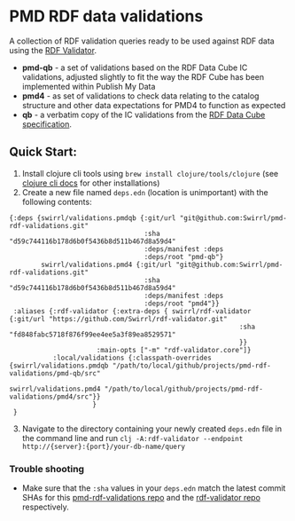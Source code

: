 # PMD RDF data validations

A collection of RDF validation queries ready to be
used against RDF data using the [RDF Validator](https://github.com/Swirrl/rdf-validator).

- **pmd-qb** - a set of validations based on the RDF Data Cube IC validations, adjusted slightly to fit the way the RDF Cube has been implemented within Publish My Data
- **pmd4** - as set of validations to check data relating to the catalog structure and other data expectations for PMD4 to function as expected
- **qb** - a verbatim copy of the IC validations from the [RDF Data Cube specification](https://www.w3.org/TR/vocab-data-cube/#h3_wf-rules).

## Quick Start:

1. Install clojure cli tools using `brew install clojure/tools/clojure` (see [clojure cli docs](https://clojure.org/guides/getting_started#_clojure_installer_and_cli_tools) for other installations)
2. Create a new file named `deps.edn` (location is unimportant) with the following contents:

```
{:deps {swirrl/validations.pmdqb {:git/url "git@github.com:Swirrl/pmd-rdf-validations.git"
                                  :sha "d59c744116b178d6b0f5436b8d511b467d8a59d4"
                                  :deps/manifest :deps
                                  :deps/root "pmd-qb"}
        swirrl/validations.pmd4 {:git/url "git@github.com:Swirrl/pmd-rdf-validations.git"
                                  :sha "d59c744116b178d6b0f5436b8d511b467d8a59d4"
                                  :deps/manifest :deps
                                  :deps/root "pmd4"}}
 :aliases {:rdf-validator {:extra-deps { swirrl/rdf-validator {:git/url "https://github.com/Swirrl/rdf-validator.git"
                                                          :sha "fd848fabc5718f876f99ee4ee5a3f89ea8529571"
                                                          }}
                      :main-opts ["-m" "rdf-validator.core"]}
           :local/validations {:classpath-overrides {swirrl/validations.pmdqb "/path/to/local/github/projects/pmd-rdf-validations/pmd-qb/src"
           																																										swirrl/validations.pmd4 "/path/to/local/github/projects/pmd-rdf-validations/pmd4/src"}}
                     }
 }
```

3. Navigate to the directory containing your newly created `deps.edn` file in the command line and run `clj -A:rdf-validator --endpoint http://{server}:{port}/your-db-name/query` 

### Trouble shooting

- Make sure that the `:sha` values in your `deps.edn` match the latest commit SHAs for this [pmd-rdf-validations repo](https://github.com/Swirrl/pmd-rdf-validations/commits/master) and the [rdf-validator repo](https://github.com/Swirrl/rdf-validator/commits/master) respectively.
